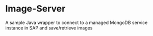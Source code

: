 # Image-Server

A sample Java wrapper to connect to a managed MongoDB service instance in SAP and save/retrieve images

